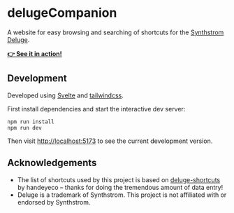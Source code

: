 # delugeCompanion

A website for easy browsing and searching of shortcuts for the [Synthstrom Deluge][].

**[👉 See it in action!](https://fheft.github.io/deluge-companion/)**

[Synthstrom Deluge]: https://synthstrom.com/product/deluge/

## Development

Developed using [Svelte][] and [tailwindcss][].

First install dependencies and start the interactive dev server:
```shell
npm run install
npm run dev
```

Then visit [http://localhost:5173](http://localhost:5173) to see the current development version.

[Svelte]: https://svelte.dev/
[tailwindcss]: https://tailwindcss.com/

## Acknowledgements

* The list of shortcuts used by this project is based on [deluge-shortcuts][] by handeyeco – thanks for doing the tremendous 
  amount of data entry!
* Deluge is a trademark of Synthstrom. This project is not affiliated with or endorsed by Synthstrom.

[deluge-shortcuts]: https://github.com/handeyeco/deluge-shortcuts